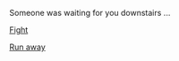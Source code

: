 Someone was waiting for you downstairs  ...

[Fight](../situations/you-win.md)

[Run away](../situtations/death.md)